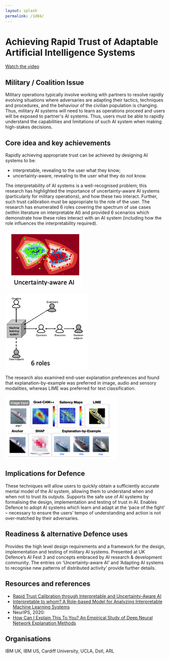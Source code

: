 ```yaml
---
layout: splash
permalink: /1d04/
---
```


# Achieving Rapid Trust of Adaptable Artificial Intelligence Systems
[Watch the video](https://ibm.box.com/v/showcase-1d04-video)

## Military / Coalition Issue
Military operations typically involve working with partners to resolve rapidly evolving situations where adversaries
are adapting their tactics, techniques and procedures, and the behaviour of the civilian population is changing.
Thus, military AI systems will need to learn as operations proceed and users will be exposed to partner's AI systems.
Thus, users must be able to rapidly understand the capabilities and limitations of such AI system when making
high-stakes decisions.

## Core idea and key achievements
Rapidly achieving appropriate trust can be achieved by designing AI systems to be:
* interpretable, revealing to the user what they know;
* uncertainty-aware, revealing to the user what they do not know.

The interpretability of AI systems is a well-recognised problem; this research has highlighted the importance of
uncertainty-aware AI systems (particularly for military operations), and how these two interact. Further, such trust
calibration must be appropriate to the role of the user. The research has enumerated 6 roles covering the spectrum of
use cases (within literature on interpretable AI) and provided 6 scenarios which demonstrate how these roles interact
with an AI system (including how the role influences the interpretability required).

![image info](/dais/achievements/images/1d04-Fig1.png)

![image info](/dais/achievements/images/1d04-fig2.png)

The research also examined end-user explanation preferences and found that explanation-by-example was preferred in
image, audio and sensory modalities, whereas LIME was preferred for text classification.

![image info](/dais/achievements/images/1d04-fig3.png)

## Implications for Defence
These techniques will allow users to quickly obtain a sufficiently accurate mental model of the AI system, allowing
them to understand when and when not to trust its outputs. Supports the safe use of AI systems by formalising the
design, implementation and testing of trust in AI. Enables Defence to adopt AI systems which learn and adapt at the
‘pace of the fight’ – necessary to ensure the users’ tempo of understanding and action is not over-matched by their
adversaries.

## Readiness & alternative Defence uses
Provides the high level design requirements and a framework for the design, implementation and testing of military AI
systems. Presented at UK Defence’s AI Fest 3 and concepts embraced by AI research & development community. The entries
on ‘Uncertainty-aware AI’ and ‘Adapting AI systems to recognise new patterns of distributed activity’ provide further
details. 

## Resources and references
* [Rapid Trust Calibration through Interpretable and Uncertainty-Aware AI ](https://www.cell.com/patterns/fulltext/S2666-3899(20)30060-X)
* [Interpretable to whom? A Role-based Model for Analyzing Interpretable Machine Learning Systems](http://sl.dais-ita.org/science-library/paper/doc-2722)
* NeurIPS, 2020:
* [How Can I Explain This To You? An Empirical Study of Deep Neural Network Explanation Methods](https://proceedings.neurips.cc/paper/2020/hash/2c29d89cc56cdb191c60db2f0bae796b-Abstract.html)
 
## Organisations
IBM UK, IBM US, Cardiff University, UCLA, Dstl, ARL
